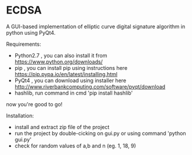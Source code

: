 # ECDSA
A GUI-based implementation of elliptic curve digital signature algorithm in python using PyQt4.


Requirements:
* Python2.7 , you can also install it from https://www.python.org/downloads/ 
* pip , you can install pip using instructions here https://pip.pypa.io/en/latest/installing.html
* PyQt4 , you can download using installer here http://www.riverbankcomputing.com/software/pyqt/download
* hashlib, run command in cmd 'pip install hashlib'

now you're good to go!

Installation:

* install and extract zip file of the project 
* run the project by double-cicking on gui.py or using command 'python gui.py'
* check for random values of a,b and n (eg. 1, 18, 9)
